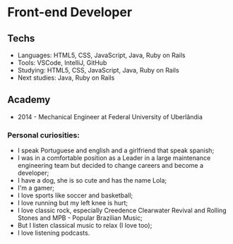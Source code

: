 # Front-end Developer

## Techs
* Languages: HTML5, CSS, JavaScript, Java, Ruby on Rails
* Tools: VSCode, IntelliJ, GitHub
* Studying: HTML5, CSS, JavaScript, Java, Ruby on Rails
* Next studies: Java, Ruby on Rails

## Academy
* 2014 - Mechanical Engineer at Federal University of Uberlândia

### Personal curiosities:
* I speak Portuguese and english and a girlfriend that speak spanish;
* I was in a comfortable position as a Leader in a large maintenance engineering team but decided to change careers and become a developer;
* I have a dog, she is so cute and has the name Lola;
* I'm a gamer;
* I love sports like soccer and basketball;
* I love running but my left knee is hurt;
* I love classic rock, especially Creedence Clearwater Revival and Rolling Stones and MPB - Popular Brazilian Music;
* But I listen classical music to relax (I love too);
* I love listening podcasts.
